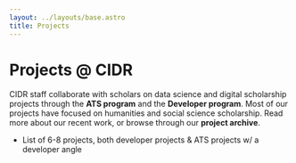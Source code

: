 ```yaml
---
layout: ../layouts/base.astro
title: Projects
---
```


# Projects @ CIDR

CIDR staff collaborate with scholars on data science and digital scholarship projects through the **ATS program** and the **Developer program**. Most of our projects have focused on humanities and social science scholarship. Read more about our recent work, or browse through our **project archive**.

* List of 6-8 projects, both developer projects & ATS projects w/ a developer angle
